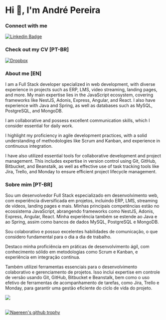 # Hi 👋, I'm André Pereira

### **Connect with me**

[![Linkedin Badge](https://img.shields.io/badge/-dre1597-blue?style=for-the-badge&logo=Linkedin&logoColor=white&link=https://www.linkedin.com/in/dre1597/)](https://www.linkedin.com/in/dre1597/)

### **Check out my CV [PT-BR]**

[![Dropbox](https://img.shields.io/badge/Dropbox-%233B4D98.svg?style=for-the-badge&logo=Dropbox&logoColor=white)](https://www.dropbox.com/scl/fi/efb31z0z9e9gi1r38pzdf/curriculo-andre-jan-2024.pdf?rlkey=wbhqcrobdbc8k3kxw469bx19c&dl=0)



### About me [EN]

I am a Full Stack developer specialized in web development, with diverse experience in projects such as ERP, LMS, video streaming, landing pages, and more. My main expertise lies in the JavaScript ecosystem, covering frameworks like NestJS, Adonis, Express, Angular, and React. I also have experience with Java and Spring, as well as databases such as MySQL, PostgreSQL, and MongoDB.

I am collaborative and possess excellent communication skills, which I consider essential for daily work.

I highlight my proficiency in agile development practices, with a solid understanding of methodologies like Scrum and Kanban, and experience in continuous integration.

I have also utilized essential tools for collaborative development and project management. This includes expertise in version control using Git, GitHub, Bitbucket, and Beanstalk, as well as effective use of task tracking tools like Jira, Trello, and Monday to ensure efficient project lifecycle management.

### Sobre mim [PT-BR]

Sou um desenvolvedor Full Stack especializado em desenvolvimento web, com experiência diversificada em projetos, incluindo ERP, LMS, streaming de vídeos, landing pages e mais. Minhas principais competências estão no ecossistema JavaScript, abrangendo frameworks como NestJS, Adonis, Express, Angular, React. Minha experiência também se estende ao Java e ao Spring, assim como bancos de dados MySQL, PostgreSQL e MongoDB.

Sou colaborativo e possuo excelentes habilidades de comunicação, o que considero fundamental para o dia a dia de trabalho.

Destaco minha proficiência em práticas de desenvolvimento ágil, com conhecimento sólido em metodologias como Scrum e Kanban, e experiência em integração contínua.

Também utilizei ferramentas essenciais para o desenvolvimento colaborativo e gerenciamento de projetos. Isso inclui expertise em controle de versão usando Git, GitHub, Bitbucket e Beanstalk, bem como o uso efetivo de ferramentas de acompanhamento de tarefas, como Jira, Trello e Monday, para garantir uma gestão eficiente do ciclo de vida do projeto.

<a href="https://github.com/anuraghazra/github-readme-stats">
  <img
    align="center"
    src="https://github-readme-stats.vercel.app/api/top-langs/?username=dre1597&layout=compact&hide=jupyter%20notebook"
  />
</a>

<br/>
<br/>

[![Naereen's github trophy](https://github-profile-trophy.vercel.app/?username=dre1597&row=1)](https://github.com/ryo-ma/github-profile-trophy)
